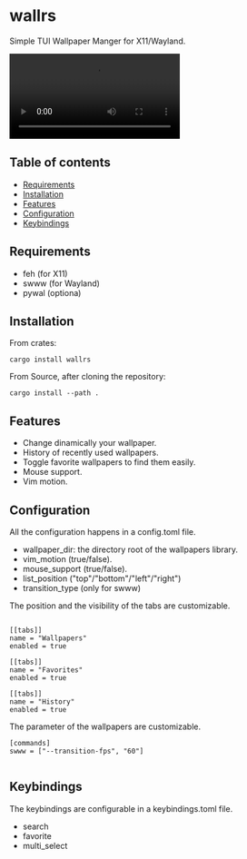# wallrs
Simple TUI Wallpaper Manger for X11/Wayland.

![wallrs Demo](assets/demo.mp4)

## Table of contents
* [Requirements](#requirements)
* [Installation](#installation)
* [Features](#features)
* [Configuration](#configuration)
* [Keybindings](#keybindings)

## Requirements

- feh (for X11)
- swww (for Wayland)
- pywal (optiona)

## Installation

From crates: 
```
cargo install wallrs
```

From Source, after cloning the repository:
```
cargo install --path .
```

## Features

- Change dinamically your wallpaper.
- History of recently used wallpapers.
- Toggle favorite wallpapers to find them easily.
- Mouse support.
- Vim motion.

## Configuration

All the configuration happens in a config.toml file.

- wallpaper_dir: the directory root of the wallpapers library.
- vim_motion (true/false).
- mouse_support (true/false).
- list_position ("top"/"bottom"/"left"/"right")
- transition_type (only for swww)

The position and the visibility of the tabs are customizable. 

```

[[tabs]]
name = "Wallpapers"
enabled = true

[[tabs]]
name = "Favorites"
enabled = true

[[tabs]]
name = "History"
enabled = true

```

The parameter of the wallpapers are customizable.

```
[commands]
swww = ["--transition-fps", "60"]


```

## Keybindings

The keybindings are configurable in a keybindings.toml file.

- search
- favorite 
- multi_select
